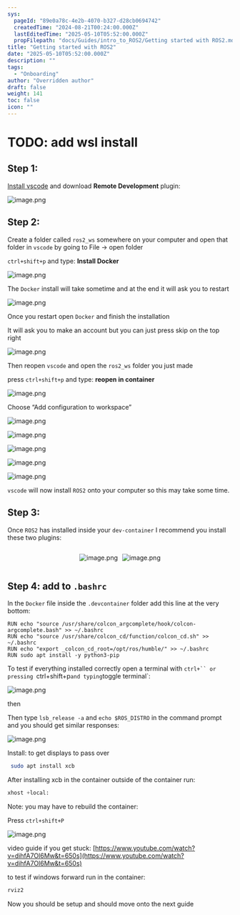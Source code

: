 ```yaml
---
sys:
  pageId: "89e0a78c-4e2b-4070-b327-d28cb0694742"
  createdTime: "2024-08-21T00:24:00.000Z"
  lastEditedTime: "2025-05-10T05:52:00.000Z"
  propFilepath: "docs/Guides/intro_to_ROS2/Getting started with ROS2.md"
title: "Getting started with ROS2"
date: "2025-05-10T05:52:00.000Z"
description: ""
tags:
  - "Onboarding"
author: "Overridden author"
draft: false
weight: 141
toc: false
icon: ""
---
```


# TODO: add wsl install

## Step 1:

[Install vscode](https://code.visualstudio.com/download) and download **Remote Development** plugin:

![image.png](https://prod-files-secure.s3.us-west-2.amazonaws.com/d518164a-d88e-44d1-a4ee-3adb3bd8bce0/efb52993-1881-4a40-b95e-6f020334f022/image.png?X-Amz-Algorithm=AWS4-HMAC-SHA256&X-Amz-Content-Sha256=UNSIGNED-PAYLOAD&X-Amz-Credential=ASIAZI2LB4662QWYSC26%2F20250603%2Fus-west-2%2Fs3%2Faws4_request&X-Amz-Date=20250603T004332Z&X-Amz-Expires=3600&X-Amz-Security-Token=IQoJb3JpZ2luX2VjEDAaCXVzLXdlc3QtMiJHMEUCIDgOKI618dQkAyLNw0ljZGt8nk65YrdsYx6m92ZJQi5uAiEAziJwHD8Tg%2FdQw9SckN5Le7nuotG6DQD95YIdj%2FewOwwqiAQI%2Bf%2F%2F%2F%2F%2F%2F%2F%2F%2F%2FARAAGgw2Mzc0MjMxODM4MDUiDI%2B%2BoSJAbiPT9WYNHSrcA8MorCtdkTzmRMdi3tphypfl0LwkcYMnNSsLqOMUiBBIXOIXVjxGNnbGakBb%2BwZMACf8C7acAA%2BjV5q2qh3ALBG%2Fi285mdOkOweBs5NjUSAxhQN2GCuj7KxSZQUwhel25Fj3vYeJenyP6LF%2BDdiwvpelrmV%2FthEK0%2FfBcga%2FcZQiZEFgqoiH39Ti3tTLLTXkfrlaVqljrdJ72qOHXCbmUPyd39%2FbewDEcfCgpnqmRGJh4spJ84qlqV12vgW5L2LTzUVJYDyvFM6mlSQE%2BhrQ1T2xt6XJx0qQkeqbhQ%2B%2Bj9Sdnl8tBc8eHAJXXNqPdLJTRH2UOFDMEKtSaLJr5iOYcBZyRJQw1x7FU5S0wiR3TEVBLJAZ3SeGuILMdqMMI0gFEHCg8d23T9Adf8MbIygKy1yrZlEyjpR18YX2qic3nrB78CcaKOAXfsYC4zwplu0Zopyh8Aqv2hcs5SWeP986jIaWtwptSFcYriQhfYyUrNJm%2FSdofg7dck5JDIEMWM%2FQXO3cTLh%2BT4o3bk%2BZqfRC148jNH9cs0QsWQmtlKgz%2BBcM9puI3HwVFVrsmB17%2Bdtb1l8NEqrLbPfK6b6UfrhdTX%2FdH8jEQ6yPUIcjrypHlOre9J9IQ9oYcRhSkuOKML3n%2BMEGOqUBnXaIslWkRACYB0%2FanZc6f57aFK6f3dQTu7aYNkYENkjoSzlb1B%2FitpXTFt1OwUCVAszReOGc0sAxXBHqaluOq%2BHsRil%2BaSDgs3QylKjDfXaHyhWVTROTGuEC4IVzpMJ4LeSIKKZ0GCddR9%2BiD28%2F57IN4jTg3%2B%2FFGrZViRecrMh5FPDjOye9QByTuKqG9T2v6GeOMW%2FuOtAtAPSb6ztGbmVspzsA&X-Amz-Signature=53471e5734e1dff73915cb1eca8c758813a1e91f522f9c61e7f78630f545f86e&X-Amz-SignedHeaders=host&x-id=GetObject)

## Step 2:

Create a folder called `ros2_ws` somewhere on your computer and open that folder in `vscode` by going to File → open folder 

`ctrl+shift+p` and type: **Install Docker**

![image.png](https://prod-files-secure.s3.us-west-2.amazonaws.com/d518164a-d88e-44d1-a4ee-3adb3bd8bce0/2269dc0e-1cd5-47ff-bceb-c04ad9b2eab0/image.png?X-Amz-Algorithm=AWS4-HMAC-SHA256&X-Amz-Content-Sha256=UNSIGNED-PAYLOAD&X-Amz-Credential=ASIAZI2LB4662QWYSC26%2F20250603%2Fus-west-2%2Fs3%2Faws4_request&X-Amz-Date=20250603T004332Z&X-Amz-Expires=3600&X-Amz-Security-Token=IQoJb3JpZ2luX2VjEDAaCXVzLXdlc3QtMiJHMEUCIDgOKI618dQkAyLNw0ljZGt8nk65YrdsYx6m92ZJQi5uAiEAziJwHD8Tg%2FdQw9SckN5Le7nuotG6DQD95YIdj%2FewOwwqiAQI%2Bf%2F%2F%2F%2F%2F%2F%2F%2F%2F%2FARAAGgw2Mzc0MjMxODM4MDUiDI%2B%2BoSJAbiPT9WYNHSrcA8MorCtdkTzmRMdi3tphypfl0LwkcYMnNSsLqOMUiBBIXOIXVjxGNnbGakBb%2BwZMACf8C7acAA%2BjV5q2qh3ALBG%2Fi285mdOkOweBs5NjUSAxhQN2GCuj7KxSZQUwhel25Fj3vYeJenyP6LF%2BDdiwvpelrmV%2FthEK0%2FfBcga%2FcZQiZEFgqoiH39Ti3tTLLTXkfrlaVqljrdJ72qOHXCbmUPyd39%2FbewDEcfCgpnqmRGJh4spJ84qlqV12vgW5L2LTzUVJYDyvFM6mlSQE%2BhrQ1T2xt6XJx0qQkeqbhQ%2B%2Bj9Sdnl8tBc8eHAJXXNqPdLJTRH2UOFDMEKtSaLJr5iOYcBZyRJQw1x7FU5S0wiR3TEVBLJAZ3SeGuILMdqMMI0gFEHCg8d23T9Adf8MbIygKy1yrZlEyjpR18YX2qic3nrB78CcaKOAXfsYC4zwplu0Zopyh8Aqv2hcs5SWeP986jIaWtwptSFcYriQhfYyUrNJm%2FSdofg7dck5JDIEMWM%2FQXO3cTLh%2BT4o3bk%2BZqfRC148jNH9cs0QsWQmtlKgz%2BBcM9puI3HwVFVrsmB17%2Bdtb1l8NEqrLbPfK6b6UfrhdTX%2FdH8jEQ6yPUIcjrypHlOre9J9IQ9oYcRhSkuOKML3n%2BMEGOqUBnXaIslWkRACYB0%2FanZc6f57aFK6f3dQTu7aYNkYENkjoSzlb1B%2FitpXTFt1OwUCVAszReOGc0sAxXBHqaluOq%2BHsRil%2BaSDgs3QylKjDfXaHyhWVTROTGuEC4IVzpMJ4LeSIKKZ0GCddR9%2BiD28%2F57IN4jTg3%2B%2FFGrZViRecrMh5FPDjOye9QByTuKqG9T2v6GeOMW%2FuOtAtAPSb6ztGbmVspzsA&X-Amz-Signature=7eefe29ec35f19eced25595dea9a180f3aeeb8d18c741635ab755a84c1da6f9b&X-Amz-SignedHeaders=host&x-id=GetObject)

The `Docker` install will take sometime and at the end it will ask you to restart

![image.png](https://prod-files-secure.s3.us-west-2.amazonaws.com/d518164a-d88e-44d1-a4ee-3adb3bd8bce0/ed233f78-be33-4b1f-b89c-9c346c0e961e/image.png?X-Amz-Algorithm=AWS4-HMAC-SHA256&X-Amz-Content-Sha256=UNSIGNED-PAYLOAD&X-Amz-Credential=ASIAZI2LB4662QWYSC26%2F20250603%2Fus-west-2%2Fs3%2Faws4_request&X-Amz-Date=20250603T004332Z&X-Amz-Expires=3600&X-Amz-Security-Token=IQoJb3JpZ2luX2VjEDAaCXVzLXdlc3QtMiJHMEUCIDgOKI618dQkAyLNw0ljZGt8nk65YrdsYx6m92ZJQi5uAiEAziJwHD8Tg%2FdQw9SckN5Le7nuotG6DQD95YIdj%2FewOwwqiAQI%2Bf%2F%2F%2F%2F%2F%2F%2F%2F%2F%2FARAAGgw2Mzc0MjMxODM4MDUiDI%2B%2BoSJAbiPT9WYNHSrcA8MorCtdkTzmRMdi3tphypfl0LwkcYMnNSsLqOMUiBBIXOIXVjxGNnbGakBb%2BwZMACf8C7acAA%2BjV5q2qh3ALBG%2Fi285mdOkOweBs5NjUSAxhQN2GCuj7KxSZQUwhel25Fj3vYeJenyP6LF%2BDdiwvpelrmV%2FthEK0%2FfBcga%2FcZQiZEFgqoiH39Ti3tTLLTXkfrlaVqljrdJ72qOHXCbmUPyd39%2FbewDEcfCgpnqmRGJh4spJ84qlqV12vgW5L2LTzUVJYDyvFM6mlSQE%2BhrQ1T2xt6XJx0qQkeqbhQ%2B%2Bj9Sdnl8tBc8eHAJXXNqPdLJTRH2UOFDMEKtSaLJr5iOYcBZyRJQw1x7FU5S0wiR3TEVBLJAZ3SeGuILMdqMMI0gFEHCg8d23T9Adf8MbIygKy1yrZlEyjpR18YX2qic3nrB78CcaKOAXfsYC4zwplu0Zopyh8Aqv2hcs5SWeP986jIaWtwptSFcYriQhfYyUrNJm%2FSdofg7dck5JDIEMWM%2FQXO3cTLh%2BT4o3bk%2BZqfRC148jNH9cs0QsWQmtlKgz%2BBcM9puI3HwVFVrsmB17%2Bdtb1l8NEqrLbPfK6b6UfrhdTX%2FdH8jEQ6yPUIcjrypHlOre9J9IQ9oYcRhSkuOKML3n%2BMEGOqUBnXaIslWkRACYB0%2FanZc6f57aFK6f3dQTu7aYNkYENkjoSzlb1B%2FitpXTFt1OwUCVAszReOGc0sAxXBHqaluOq%2BHsRil%2BaSDgs3QylKjDfXaHyhWVTROTGuEC4IVzpMJ4LeSIKKZ0GCddR9%2BiD28%2F57IN4jTg3%2B%2FFGrZViRecrMh5FPDjOye9QByTuKqG9T2v6GeOMW%2FuOtAtAPSb6ztGbmVspzsA&X-Amz-Signature=8aef4860397674578be312785658e08c6f7b5f8a436d321ba4e3a1be4f8dd167&X-Amz-SignedHeaders=host&x-id=GetObject)

Once you restart open `Docker` and finish the installation

It will ask you to make an account but you can just press skip on the top right

![image.png](https://prod-files-secure.s3.us-west-2.amazonaws.com/d518164a-d88e-44d1-a4ee-3adb3bd8bce0/21010ad9-1659-4fd9-9f59-9932a09b2a3d/image.png?X-Amz-Algorithm=AWS4-HMAC-SHA256&X-Amz-Content-Sha256=UNSIGNED-PAYLOAD&X-Amz-Credential=ASIAZI2LB4662QWYSC26%2F20250603%2Fus-west-2%2Fs3%2Faws4_request&X-Amz-Date=20250603T004332Z&X-Amz-Expires=3600&X-Amz-Security-Token=IQoJb3JpZ2luX2VjEDAaCXVzLXdlc3QtMiJHMEUCIDgOKI618dQkAyLNw0ljZGt8nk65YrdsYx6m92ZJQi5uAiEAziJwHD8Tg%2FdQw9SckN5Le7nuotG6DQD95YIdj%2FewOwwqiAQI%2Bf%2F%2F%2F%2F%2F%2F%2F%2F%2F%2FARAAGgw2Mzc0MjMxODM4MDUiDI%2B%2BoSJAbiPT9WYNHSrcA8MorCtdkTzmRMdi3tphypfl0LwkcYMnNSsLqOMUiBBIXOIXVjxGNnbGakBb%2BwZMACf8C7acAA%2BjV5q2qh3ALBG%2Fi285mdOkOweBs5NjUSAxhQN2GCuj7KxSZQUwhel25Fj3vYeJenyP6LF%2BDdiwvpelrmV%2FthEK0%2FfBcga%2FcZQiZEFgqoiH39Ti3tTLLTXkfrlaVqljrdJ72qOHXCbmUPyd39%2FbewDEcfCgpnqmRGJh4spJ84qlqV12vgW5L2LTzUVJYDyvFM6mlSQE%2BhrQ1T2xt6XJx0qQkeqbhQ%2B%2Bj9Sdnl8tBc8eHAJXXNqPdLJTRH2UOFDMEKtSaLJr5iOYcBZyRJQw1x7FU5S0wiR3TEVBLJAZ3SeGuILMdqMMI0gFEHCg8d23T9Adf8MbIygKy1yrZlEyjpR18YX2qic3nrB78CcaKOAXfsYC4zwplu0Zopyh8Aqv2hcs5SWeP986jIaWtwptSFcYriQhfYyUrNJm%2FSdofg7dck5JDIEMWM%2FQXO3cTLh%2BT4o3bk%2BZqfRC148jNH9cs0QsWQmtlKgz%2BBcM9puI3HwVFVrsmB17%2Bdtb1l8NEqrLbPfK6b6UfrhdTX%2FdH8jEQ6yPUIcjrypHlOre9J9IQ9oYcRhSkuOKML3n%2BMEGOqUBnXaIslWkRACYB0%2FanZc6f57aFK6f3dQTu7aYNkYENkjoSzlb1B%2FitpXTFt1OwUCVAszReOGc0sAxXBHqaluOq%2BHsRil%2BaSDgs3QylKjDfXaHyhWVTROTGuEC4IVzpMJ4LeSIKKZ0GCddR9%2BiD28%2F57IN4jTg3%2B%2FFGrZViRecrMh5FPDjOye9QByTuKqG9T2v6GeOMW%2FuOtAtAPSb6ztGbmVspzsA&X-Amz-Signature=36fd372c3997d19843f6630102318739741087a2be84156cffa5b1cee54d7f4f&X-Amz-SignedHeaders=host&x-id=GetObject)

Then reopen `vscode` and open the `ros2_ws` folder you just made

press `ctrl+shift+p` and type: **reopen in container**

![image.png](https://prod-files-secure.s3.us-west-2.amazonaws.com/d518164a-d88e-44d1-a4ee-3adb3bd8bce0/4e93b8c2-41ad-488c-8095-c74205196118/image.png?X-Amz-Algorithm=AWS4-HMAC-SHA256&X-Amz-Content-Sha256=UNSIGNED-PAYLOAD&X-Amz-Credential=ASIAZI2LB4662QWYSC26%2F20250603%2Fus-west-2%2Fs3%2Faws4_request&X-Amz-Date=20250603T004332Z&X-Amz-Expires=3600&X-Amz-Security-Token=IQoJb3JpZ2luX2VjEDAaCXVzLXdlc3QtMiJHMEUCIDgOKI618dQkAyLNw0ljZGt8nk65YrdsYx6m92ZJQi5uAiEAziJwHD8Tg%2FdQw9SckN5Le7nuotG6DQD95YIdj%2FewOwwqiAQI%2Bf%2F%2F%2F%2F%2F%2F%2F%2F%2F%2FARAAGgw2Mzc0MjMxODM4MDUiDI%2B%2BoSJAbiPT9WYNHSrcA8MorCtdkTzmRMdi3tphypfl0LwkcYMnNSsLqOMUiBBIXOIXVjxGNnbGakBb%2BwZMACf8C7acAA%2BjV5q2qh3ALBG%2Fi285mdOkOweBs5NjUSAxhQN2GCuj7KxSZQUwhel25Fj3vYeJenyP6LF%2BDdiwvpelrmV%2FthEK0%2FfBcga%2FcZQiZEFgqoiH39Ti3tTLLTXkfrlaVqljrdJ72qOHXCbmUPyd39%2FbewDEcfCgpnqmRGJh4spJ84qlqV12vgW5L2LTzUVJYDyvFM6mlSQE%2BhrQ1T2xt6XJx0qQkeqbhQ%2B%2Bj9Sdnl8tBc8eHAJXXNqPdLJTRH2UOFDMEKtSaLJr5iOYcBZyRJQw1x7FU5S0wiR3TEVBLJAZ3SeGuILMdqMMI0gFEHCg8d23T9Adf8MbIygKy1yrZlEyjpR18YX2qic3nrB78CcaKOAXfsYC4zwplu0Zopyh8Aqv2hcs5SWeP986jIaWtwptSFcYriQhfYyUrNJm%2FSdofg7dck5JDIEMWM%2FQXO3cTLh%2BT4o3bk%2BZqfRC148jNH9cs0QsWQmtlKgz%2BBcM9puI3HwVFVrsmB17%2Bdtb1l8NEqrLbPfK6b6UfrhdTX%2FdH8jEQ6yPUIcjrypHlOre9J9IQ9oYcRhSkuOKML3n%2BMEGOqUBnXaIslWkRACYB0%2FanZc6f57aFK6f3dQTu7aYNkYENkjoSzlb1B%2FitpXTFt1OwUCVAszReOGc0sAxXBHqaluOq%2BHsRil%2BaSDgs3QylKjDfXaHyhWVTROTGuEC4IVzpMJ4LeSIKKZ0GCddR9%2BiD28%2F57IN4jTg3%2B%2FFGrZViRecrMh5FPDjOye9QByTuKqG9T2v6GeOMW%2FuOtAtAPSb6ztGbmVspzsA&X-Amz-Signature=c3375b91993235958619b7cc84e4bc563124a8da2aada8bf2ab45f7060e705e1&X-Amz-SignedHeaders=host&x-id=GetObject)

Choose “Add configuration to workspace”

![image.png](https://prod-files-secure.s3.us-west-2.amazonaws.com/d518164a-d88e-44d1-a4ee-3adb3bd8bce0/9560b282-5060-4989-ba37-97e7b2c22476/image.png?X-Amz-Algorithm=AWS4-HMAC-SHA256&X-Amz-Content-Sha256=UNSIGNED-PAYLOAD&X-Amz-Credential=ASIAZI2LB4662QWYSC26%2F20250603%2Fus-west-2%2Fs3%2Faws4_request&X-Amz-Date=20250603T004332Z&X-Amz-Expires=3600&X-Amz-Security-Token=IQoJb3JpZ2luX2VjEDAaCXVzLXdlc3QtMiJHMEUCIDgOKI618dQkAyLNw0ljZGt8nk65YrdsYx6m92ZJQi5uAiEAziJwHD8Tg%2FdQw9SckN5Le7nuotG6DQD95YIdj%2FewOwwqiAQI%2Bf%2F%2F%2F%2F%2F%2F%2F%2F%2F%2FARAAGgw2Mzc0MjMxODM4MDUiDI%2B%2BoSJAbiPT9WYNHSrcA8MorCtdkTzmRMdi3tphypfl0LwkcYMnNSsLqOMUiBBIXOIXVjxGNnbGakBb%2BwZMACf8C7acAA%2BjV5q2qh3ALBG%2Fi285mdOkOweBs5NjUSAxhQN2GCuj7KxSZQUwhel25Fj3vYeJenyP6LF%2BDdiwvpelrmV%2FthEK0%2FfBcga%2FcZQiZEFgqoiH39Ti3tTLLTXkfrlaVqljrdJ72qOHXCbmUPyd39%2FbewDEcfCgpnqmRGJh4spJ84qlqV12vgW5L2LTzUVJYDyvFM6mlSQE%2BhrQ1T2xt6XJx0qQkeqbhQ%2B%2Bj9Sdnl8tBc8eHAJXXNqPdLJTRH2UOFDMEKtSaLJr5iOYcBZyRJQw1x7FU5S0wiR3TEVBLJAZ3SeGuILMdqMMI0gFEHCg8d23T9Adf8MbIygKy1yrZlEyjpR18YX2qic3nrB78CcaKOAXfsYC4zwplu0Zopyh8Aqv2hcs5SWeP986jIaWtwptSFcYriQhfYyUrNJm%2FSdofg7dck5JDIEMWM%2FQXO3cTLh%2BT4o3bk%2BZqfRC148jNH9cs0QsWQmtlKgz%2BBcM9puI3HwVFVrsmB17%2Bdtb1l8NEqrLbPfK6b6UfrhdTX%2FdH8jEQ6yPUIcjrypHlOre9J9IQ9oYcRhSkuOKML3n%2BMEGOqUBnXaIslWkRACYB0%2FanZc6f57aFK6f3dQTu7aYNkYENkjoSzlb1B%2FitpXTFt1OwUCVAszReOGc0sAxXBHqaluOq%2BHsRil%2BaSDgs3QylKjDfXaHyhWVTROTGuEC4IVzpMJ4LeSIKKZ0GCddR9%2BiD28%2F57IN4jTg3%2B%2FFGrZViRecrMh5FPDjOye9QByTuKqG9T2v6GeOMW%2FuOtAtAPSb6ztGbmVspzsA&X-Amz-Signature=405632205c8908b1f9224f5489995c26ba5b8f25d9f7f3535874bafaabb7cc18&X-Amz-SignedHeaders=host&x-id=GetObject)

![image.png](https://prod-files-secure.s3.us-west-2.amazonaws.com/d518164a-d88e-44d1-a4ee-3adb3bd8bce0/2ee63f81-886b-48e8-a553-dc6e5eac99e4/image.png?X-Amz-Algorithm=AWS4-HMAC-SHA256&X-Amz-Content-Sha256=UNSIGNED-PAYLOAD&X-Amz-Credential=ASIAZI2LB4662QWYSC26%2F20250603%2Fus-west-2%2Fs3%2Faws4_request&X-Amz-Date=20250603T004332Z&X-Amz-Expires=3600&X-Amz-Security-Token=IQoJb3JpZ2luX2VjEDAaCXVzLXdlc3QtMiJHMEUCIDgOKI618dQkAyLNw0ljZGt8nk65YrdsYx6m92ZJQi5uAiEAziJwHD8Tg%2FdQw9SckN5Le7nuotG6DQD95YIdj%2FewOwwqiAQI%2Bf%2F%2F%2F%2F%2F%2F%2F%2F%2F%2FARAAGgw2Mzc0MjMxODM4MDUiDI%2B%2BoSJAbiPT9WYNHSrcA8MorCtdkTzmRMdi3tphypfl0LwkcYMnNSsLqOMUiBBIXOIXVjxGNnbGakBb%2BwZMACf8C7acAA%2BjV5q2qh3ALBG%2Fi285mdOkOweBs5NjUSAxhQN2GCuj7KxSZQUwhel25Fj3vYeJenyP6LF%2BDdiwvpelrmV%2FthEK0%2FfBcga%2FcZQiZEFgqoiH39Ti3tTLLTXkfrlaVqljrdJ72qOHXCbmUPyd39%2FbewDEcfCgpnqmRGJh4spJ84qlqV12vgW5L2LTzUVJYDyvFM6mlSQE%2BhrQ1T2xt6XJx0qQkeqbhQ%2B%2Bj9Sdnl8tBc8eHAJXXNqPdLJTRH2UOFDMEKtSaLJr5iOYcBZyRJQw1x7FU5S0wiR3TEVBLJAZ3SeGuILMdqMMI0gFEHCg8d23T9Adf8MbIygKy1yrZlEyjpR18YX2qic3nrB78CcaKOAXfsYC4zwplu0Zopyh8Aqv2hcs5SWeP986jIaWtwptSFcYriQhfYyUrNJm%2FSdofg7dck5JDIEMWM%2FQXO3cTLh%2BT4o3bk%2BZqfRC148jNH9cs0QsWQmtlKgz%2BBcM9puI3HwVFVrsmB17%2Bdtb1l8NEqrLbPfK6b6UfrhdTX%2FdH8jEQ6yPUIcjrypHlOre9J9IQ9oYcRhSkuOKML3n%2BMEGOqUBnXaIslWkRACYB0%2FanZc6f57aFK6f3dQTu7aYNkYENkjoSzlb1B%2FitpXTFt1OwUCVAszReOGc0sAxXBHqaluOq%2BHsRil%2BaSDgs3QylKjDfXaHyhWVTROTGuEC4IVzpMJ4LeSIKKZ0GCddR9%2BiD28%2F57IN4jTg3%2B%2FFGrZViRecrMh5FPDjOye9QByTuKqG9T2v6GeOMW%2FuOtAtAPSb6ztGbmVspzsA&X-Amz-Signature=ccec01313b81ef1dbf214fab30f5d64efcd914482a75e8c35567ffcc9090a4df&X-Amz-SignedHeaders=host&x-id=GetObject)

![image.png](https://prod-files-secure.s3.us-west-2.amazonaws.com/d518164a-d88e-44d1-a4ee-3adb3bd8bce0/ae1580b2-b048-407e-aed9-b584224a7a04/image.png?X-Amz-Algorithm=AWS4-HMAC-SHA256&X-Amz-Content-Sha256=UNSIGNED-PAYLOAD&X-Amz-Credential=ASIAZI2LB4662QWYSC26%2F20250603%2Fus-west-2%2Fs3%2Faws4_request&X-Amz-Date=20250603T004332Z&X-Amz-Expires=3600&X-Amz-Security-Token=IQoJb3JpZ2luX2VjEDAaCXVzLXdlc3QtMiJHMEUCIDgOKI618dQkAyLNw0ljZGt8nk65YrdsYx6m92ZJQi5uAiEAziJwHD8Tg%2FdQw9SckN5Le7nuotG6DQD95YIdj%2FewOwwqiAQI%2Bf%2F%2F%2F%2F%2F%2F%2F%2F%2F%2FARAAGgw2Mzc0MjMxODM4MDUiDI%2B%2BoSJAbiPT9WYNHSrcA8MorCtdkTzmRMdi3tphypfl0LwkcYMnNSsLqOMUiBBIXOIXVjxGNnbGakBb%2BwZMACf8C7acAA%2BjV5q2qh3ALBG%2Fi285mdOkOweBs5NjUSAxhQN2GCuj7KxSZQUwhel25Fj3vYeJenyP6LF%2BDdiwvpelrmV%2FthEK0%2FfBcga%2FcZQiZEFgqoiH39Ti3tTLLTXkfrlaVqljrdJ72qOHXCbmUPyd39%2FbewDEcfCgpnqmRGJh4spJ84qlqV12vgW5L2LTzUVJYDyvFM6mlSQE%2BhrQ1T2xt6XJx0qQkeqbhQ%2B%2Bj9Sdnl8tBc8eHAJXXNqPdLJTRH2UOFDMEKtSaLJr5iOYcBZyRJQw1x7FU5S0wiR3TEVBLJAZ3SeGuILMdqMMI0gFEHCg8d23T9Adf8MbIygKy1yrZlEyjpR18YX2qic3nrB78CcaKOAXfsYC4zwplu0Zopyh8Aqv2hcs5SWeP986jIaWtwptSFcYriQhfYyUrNJm%2FSdofg7dck5JDIEMWM%2FQXO3cTLh%2BT4o3bk%2BZqfRC148jNH9cs0QsWQmtlKgz%2BBcM9puI3HwVFVrsmB17%2Bdtb1l8NEqrLbPfK6b6UfrhdTX%2FdH8jEQ6yPUIcjrypHlOre9J9IQ9oYcRhSkuOKML3n%2BMEGOqUBnXaIslWkRACYB0%2FanZc6f57aFK6f3dQTu7aYNkYENkjoSzlb1B%2FitpXTFt1OwUCVAszReOGc0sAxXBHqaluOq%2BHsRil%2BaSDgs3QylKjDfXaHyhWVTROTGuEC4IVzpMJ4LeSIKKZ0GCddR9%2BiD28%2F57IN4jTg3%2B%2FFGrZViRecrMh5FPDjOye9QByTuKqG9T2v6GeOMW%2FuOtAtAPSb6ztGbmVspzsA&X-Amz-Signature=1b031992ad563620183729cff2de3e34c11b62821228677eb407cf5cc310c676&X-Amz-SignedHeaders=host&x-id=GetObject)

![image.png](https://prod-files-secure.s3.us-west-2.amazonaws.com/d518164a-d88e-44d1-a4ee-3adb3bd8bce0/53255b28-f75e-430f-b9e3-c0ac8577e42b/image.png?X-Amz-Algorithm=AWS4-HMAC-SHA256&X-Amz-Content-Sha256=UNSIGNED-PAYLOAD&X-Amz-Credential=ASIAZI2LB4662QWYSC26%2F20250603%2Fus-west-2%2Fs3%2Faws4_request&X-Amz-Date=20250603T004332Z&X-Amz-Expires=3600&X-Amz-Security-Token=IQoJb3JpZ2luX2VjEDAaCXVzLXdlc3QtMiJHMEUCIDgOKI618dQkAyLNw0ljZGt8nk65YrdsYx6m92ZJQi5uAiEAziJwHD8Tg%2FdQw9SckN5Le7nuotG6DQD95YIdj%2FewOwwqiAQI%2Bf%2F%2F%2F%2F%2F%2F%2F%2F%2F%2FARAAGgw2Mzc0MjMxODM4MDUiDI%2B%2BoSJAbiPT9WYNHSrcA8MorCtdkTzmRMdi3tphypfl0LwkcYMnNSsLqOMUiBBIXOIXVjxGNnbGakBb%2BwZMACf8C7acAA%2BjV5q2qh3ALBG%2Fi285mdOkOweBs5NjUSAxhQN2GCuj7KxSZQUwhel25Fj3vYeJenyP6LF%2BDdiwvpelrmV%2FthEK0%2FfBcga%2FcZQiZEFgqoiH39Ti3tTLLTXkfrlaVqljrdJ72qOHXCbmUPyd39%2FbewDEcfCgpnqmRGJh4spJ84qlqV12vgW5L2LTzUVJYDyvFM6mlSQE%2BhrQ1T2xt6XJx0qQkeqbhQ%2B%2Bj9Sdnl8tBc8eHAJXXNqPdLJTRH2UOFDMEKtSaLJr5iOYcBZyRJQw1x7FU5S0wiR3TEVBLJAZ3SeGuILMdqMMI0gFEHCg8d23T9Adf8MbIygKy1yrZlEyjpR18YX2qic3nrB78CcaKOAXfsYC4zwplu0Zopyh8Aqv2hcs5SWeP986jIaWtwptSFcYriQhfYyUrNJm%2FSdofg7dck5JDIEMWM%2FQXO3cTLh%2BT4o3bk%2BZqfRC148jNH9cs0QsWQmtlKgz%2BBcM9puI3HwVFVrsmB17%2Bdtb1l8NEqrLbPfK6b6UfrhdTX%2FdH8jEQ6yPUIcjrypHlOre9J9IQ9oYcRhSkuOKML3n%2BMEGOqUBnXaIslWkRACYB0%2FanZc6f57aFK6f3dQTu7aYNkYENkjoSzlb1B%2FitpXTFt1OwUCVAszReOGc0sAxXBHqaluOq%2BHsRil%2BaSDgs3QylKjDfXaHyhWVTROTGuEC4IVzpMJ4LeSIKKZ0GCddR9%2BiD28%2F57IN4jTg3%2B%2FFGrZViRecrMh5FPDjOye9QByTuKqG9T2v6GeOMW%2FuOtAtAPSb6ztGbmVspzsA&X-Amz-Signature=5b6bc4d277e81e5ed37951f4c4ca8bd2184139f832d99dc161b98cafb6783cca&X-Amz-SignedHeaders=host&x-id=GetObject)

![image.png](https://prod-files-secure.s3.us-west-2.amazonaws.com/d518164a-d88e-44d1-a4ee-3adb3bd8bce0/7c562767-5af9-4ffb-97d1-327bcdf4ee00/image.png?X-Amz-Algorithm=AWS4-HMAC-SHA256&X-Amz-Content-Sha256=UNSIGNED-PAYLOAD&X-Amz-Credential=ASIAZI2LB4662QWYSC26%2F20250603%2Fus-west-2%2Fs3%2Faws4_request&X-Amz-Date=20250603T004332Z&X-Amz-Expires=3600&X-Amz-Security-Token=IQoJb3JpZ2luX2VjEDAaCXVzLXdlc3QtMiJHMEUCIDgOKI618dQkAyLNw0ljZGt8nk65YrdsYx6m92ZJQi5uAiEAziJwHD8Tg%2FdQw9SckN5Le7nuotG6DQD95YIdj%2FewOwwqiAQI%2Bf%2F%2F%2F%2F%2F%2F%2F%2F%2F%2FARAAGgw2Mzc0MjMxODM4MDUiDI%2B%2BoSJAbiPT9WYNHSrcA8MorCtdkTzmRMdi3tphypfl0LwkcYMnNSsLqOMUiBBIXOIXVjxGNnbGakBb%2BwZMACf8C7acAA%2BjV5q2qh3ALBG%2Fi285mdOkOweBs5NjUSAxhQN2GCuj7KxSZQUwhel25Fj3vYeJenyP6LF%2BDdiwvpelrmV%2FthEK0%2FfBcga%2FcZQiZEFgqoiH39Ti3tTLLTXkfrlaVqljrdJ72qOHXCbmUPyd39%2FbewDEcfCgpnqmRGJh4spJ84qlqV12vgW5L2LTzUVJYDyvFM6mlSQE%2BhrQ1T2xt6XJx0qQkeqbhQ%2B%2Bj9Sdnl8tBc8eHAJXXNqPdLJTRH2UOFDMEKtSaLJr5iOYcBZyRJQw1x7FU5S0wiR3TEVBLJAZ3SeGuILMdqMMI0gFEHCg8d23T9Adf8MbIygKy1yrZlEyjpR18YX2qic3nrB78CcaKOAXfsYC4zwplu0Zopyh8Aqv2hcs5SWeP986jIaWtwptSFcYriQhfYyUrNJm%2FSdofg7dck5JDIEMWM%2FQXO3cTLh%2BT4o3bk%2BZqfRC148jNH9cs0QsWQmtlKgz%2BBcM9puI3HwVFVrsmB17%2Bdtb1l8NEqrLbPfK6b6UfrhdTX%2FdH8jEQ6yPUIcjrypHlOre9J9IQ9oYcRhSkuOKML3n%2BMEGOqUBnXaIslWkRACYB0%2FanZc6f57aFK6f3dQTu7aYNkYENkjoSzlb1B%2FitpXTFt1OwUCVAszReOGc0sAxXBHqaluOq%2BHsRil%2BaSDgs3QylKjDfXaHyhWVTROTGuEC4IVzpMJ4LeSIKKZ0GCddR9%2BiD28%2F57IN4jTg3%2B%2FFGrZViRecrMh5FPDjOye9QByTuKqG9T2v6GeOMW%2FuOtAtAPSb6ztGbmVspzsA&X-Amz-Signature=642797ed9329c3734b54e8bafa3a03eb94e03c02d9135da40bf1e5048c1dd658&X-Amz-SignedHeaders=host&x-id=GetObject)

`vscode` will now install `ROS2` onto your computer so this may take some time.

## Step 3:

Once `ROS2` has installed inside your `dev-container` I recommend you install these two plugins:

<div style="display: flex;flex-direction: row; column-gap:10px; max-width: 630px;justify-content: center;">
<div>

![image.png](https://prod-files-secure.s3.us-west-2.amazonaws.com/d518164a-d88e-44d1-a4ee-3adb3bd8bce0/3fc3d550-5a54-4ba1-ba6b-faa01cdb7369/image.png?X-Amz-Algorithm=AWS4-HMAC-SHA256&X-Amz-Content-Sha256=UNSIGNED-PAYLOAD&X-Amz-Credential=ASIAZI2LB466THK274CI%2F20250603%2Fus-west-2%2Fs3%2Faws4_request&X-Amz-Date=20250603T004336Z&X-Amz-Expires=3600&X-Amz-Security-Token=IQoJb3JpZ2luX2VjEDAaCXVzLXdlc3QtMiJGMEQCICkWvLpuc8a0i%2FMkXS11zbdfArJm73yCXG4usU8igViAAiBAbdOXRXyuhStvNpaQE5n%2FabEN7oulNQLEbDRSKqS5syqIBAj5%2F%2F%2F%2F%2F%2F%2F%2F%2F%2F8BEAAaDDYzNzQyMzE4MzgwNSIMKulu0JZl54J4%2B5pzKtwDHwqS6Va1n8aO8FmO3CvyQk4nHsjOsE58JjfQANrMvOx%2F7lizXgIqtsWotnmz8pGGplMPUSAsRRosyFAoqVjef9vYJI%2F2leVcYG9vA%2FBW3VH5jSBgorcpJf7QAjxirnxr%2BBnhXJ4L53cWvYtAQ2kPIKnjIwVM8FxoTvWG4leskuL%2Bndy6qGOCTS%2BgBOiBv0hMytclqkjA55GO%2FUOJ5CEwAOirKETwFMYvThjDYrhwTyd1S%2BAJnBNL1WHQZe3ff2MXuSMb%2Bi5JpdJ%2BWtrEJcBeQDhebTjLlafH2HaOcgZBFHfV2IoT2ZP2QcwCYbBYBQAoLG7WwHqcJ0T%2FqPtZXqNlBHTQ%2F8OdeXFTzeB2xtZ3P8uQ8mbL0Qp1o%2FTBfq%2Fsk6LFYabhCtfdfigzlUvI44A6ngeI6JmAup9IbhSvmceZnjW6z7VihwZfG8umbgBQ6sCrjNEiHBGhbwB%2BEmY2YzYCO5wWygaG7Juo4e1TukC5GRKqVu0AhAE03Kce3XlvNyLQ6sDpNlX83mwdtxNkExuRoVb%2FEUjyEz1WnmsHcor1fRzyx2X%2BEA3myslrcp4TgMWC5QT8yyovlJXciNYeh9J2%2Bp65MW8tPGSZBeMouZZA0L6daawSNytBIpzdFq4w4Of4wQY6pgFLMedYGJhKWkJRh5dR7lEnHbLlkPXw4Lz0QiiLi5veKNu04YJbaT5DZ2DjtZXG7sN9K0UK8ojONWf9qStklqUFgSfJFQPOsgrR9Gk2yQ%2B6adu6HMucvgka2J8vQjMmUyKEyLLd2ujV5E2bMZmdM%2BvLyvPgXyV2ri8%2FOFHiWoseMtdbkrjmfe1fNQZn6OqvfMH6DZeltSuHoZ9VpMKqfl%2BcfpITKUe0&X-Amz-Signature=0ba1258e109160e1d72628ce704c7d666dfb8fdea6f5ff218a049236627200e3&X-Amz-SignedHeaders=host&x-id=GetObject)

</div>
<div>

![image.png](https://prod-files-secure.s3.us-west-2.amazonaws.com/d518164a-d88e-44d1-a4ee-3adb3bd8bce0/d994cc66-13c2-4093-a5a3-f84cf4601a82/image.png?X-Amz-Algorithm=AWS4-HMAC-SHA256&X-Amz-Content-Sha256=UNSIGNED-PAYLOAD&X-Amz-Credential=ASIAZI2LB466Y3H6VGNT%2F20250603%2Fus-west-2%2Fs3%2Faws4_request&X-Amz-Date=20250603T004336Z&X-Amz-Expires=3600&X-Amz-Security-Token=IQoJb3JpZ2luX2VjEDAaCXVzLXdlc3QtMiJHMEUCIQCOGoSKCy7GhZbUxlPL9k5%2BjdrzadrD0aJArCz1lOa08wIgdQGlNxGBrM2Egy%2Fo441jyQ6FHXRBnk2rdCZgt%2FrqIC8qiAQI%2Bf%2F%2F%2F%2F%2F%2F%2F%2F%2F%2FARAAGgw2Mzc0MjMxODM4MDUiDL59%2FboEYxr3NMXlhircA2DqtalmYy%2BvECcpSToyHgKCoEeRSewRzYcQsYWlKeyaxHQe%2FxqlSH6OGVKiY4O8iYx7xUaQi9qfpE6q5wGSx7zMowmbeZZg68J9GS7sFACPxJDoxpSxsm2vvvgLGW3URBmO8MTuRSgOZEiFTWCJ7n6Nn34knIoHb5gt7tJxLaTIi0HCkm6oG%2F7frBtv4LKNEAHRCPqU7vOpYzIaglUslEad9j9DIP%2B23TD6E1m2KozsvDPc2hrDP2U%2BscvdlY8EJEYFiuSGdrNGwgrTxgSC3%2F35%2BM38mP6i3qHguuXbP6MBcuauGM5QnpqEEtYapJJ90Yv3g%2BC7ri5JLdq%2FxTh9CfDVfT7knTBCplzJ4nvxxw4FnP4px9LLMNGQeuAE2H5ZEtEYh7V74JkHwat%2FO%2Bm%2FW4z05fWceaXLTG2nGOqBHqk2%2F%2BS%2FfRmKYpv9T%2BEAvk%2BuO6Y6zSeL8UI69j7e2%2FBZZ2%2B5UqcwWwmk7pP0f%2BIsEG%2BG9mFwZfuNrZ%2BlhQd9sdLKYJ%2BJHp5iFQk2aL3mDieZkvD%2BIisfHuVPNAPxgELKEYevw1KP4CSTLgWZ8iuVpMmnxW5Cd0oLF1VH3%2BQ5PK%2F58HzVyideVF0nVW9ivT8VWE0LSnSqxuLzpWAdJmk5MM7n%2BMEGOqUB4e15huMqOWGH5eyhsysRtHJ4vzTe8%2F9sQI9aUD3MRFdHzHucyeFXbJnp5PJmA4cJZV15ttjKV509qK%2BfGgHEj2AEQ4ypmc%2Fdf%2FH5LJ7bM4%2Fi66NwGQsd5l5sDhyvvv31%2BXLByLH14lFzwTlatzqB92kbcJC8SAy98T9beovgO36fV8n6BeZKNtd5WfhK1WleT4arY3kZWLeOOE0K2slw2Wx8BTaD&X-Amz-Signature=b36737bb7a14b83771c3008823707a02f4e86199e642ac9167f505f03a3d3195&X-Amz-SignedHeaders=host&x-id=GetObject)

</div>
</div>

## Step 4: add to `.bashrc`

In the `Docker` file inside the `.devcontainer` folder add this line at the very bottom: 

```docker
RUN echo "source /usr/share/colcon_argcomplete/hook/colcon-argcomplete.bash" >> ~/.bashrc
RUN echo "source /usr/share/colcon_cd/function/colcon_cd.sh" >> ~/.bashrc
RUN echo "export _colcon_cd_root=/opt/ros/humble/" >> ~/.bashrc
RUN sudo apt install -y python3-pip 
```

To test if everything installed correctly open a terminal with `ctrl+`` or pressing `ctrl+shift+p` and typing `toggle terminal`:

![image.png](https://prod-files-secure.s3.us-west-2.amazonaws.com/d518164a-d88e-44d1-a4ee-3adb3bd8bce0/6a4943d8-b04e-4c02-9a58-775f3384d1a5/image.png?X-Amz-Algorithm=AWS4-HMAC-SHA256&X-Amz-Content-Sha256=UNSIGNED-PAYLOAD&X-Amz-Credential=ASIAZI2LB4662QWYSC26%2F20250603%2Fus-west-2%2Fs3%2Faws4_request&X-Amz-Date=20250603T004332Z&X-Amz-Expires=3600&X-Amz-Security-Token=IQoJb3JpZ2luX2VjEDAaCXVzLXdlc3QtMiJHMEUCIDgOKI618dQkAyLNw0ljZGt8nk65YrdsYx6m92ZJQi5uAiEAziJwHD8Tg%2FdQw9SckN5Le7nuotG6DQD95YIdj%2FewOwwqiAQI%2Bf%2F%2F%2F%2F%2F%2F%2F%2F%2F%2FARAAGgw2Mzc0MjMxODM4MDUiDI%2B%2BoSJAbiPT9WYNHSrcA8MorCtdkTzmRMdi3tphypfl0LwkcYMnNSsLqOMUiBBIXOIXVjxGNnbGakBb%2BwZMACf8C7acAA%2BjV5q2qh3ALBG%2Fi285mdOkOweBs5NjUSAxhQN2GCuj7KxSZQUwhel25Fj3vYeJenyP6LF%2BDdiwvpelrmV%2FthEK0%2FfBcga%2FcZQiZEFgqoiH39Ti3tTLLTXkfrlaVqljrdJ72qOHXCbmUPyd39%2FbewDEcfCgpnqmRGJh4spJ84qlqV12vgW5L2LTzUVJYDyvFM6mlSQE%2BhrQ1T2xt6XJx0qQkeqbhQ%2B%2Bj9Sdnl8tBc8eHAJXXNqPdLJTRH2UOFDMEKtSaLJr5iOYcBZyRJQw1x7FU5S0wiR3TEVBLJAZ3SeGuILMdqMMI0gFEHCg8d23T9Adf8MbIygKy1yrZlEyjpR18YX2qic3nrB78CcaKOAXfsYC4zwplu0Zopyh8Aqv2hcs5SWeP986jIaWtwptSFcYriQhfYyUrNJm%2FSdofg7dck5JDIEMWM%2FQXO3cTLh%2BT4o3bk%2BZqfRC148jNH9cs0QsWQmtlKgz%2BBcM9puI3HwVFVrsmB17%2Bdtb1l8NEqrLbPfK6b6UfrhdTX%2FdH8jEQ6yPUIcjrypHlOre9J9IQ9oYcRhSkuOKML3n%2BMEGOqUBnXaIslWkRACYB0%2FanZc6f57aFK6f3dQTu7aYNkYENkjoSzlb1B%2FitpXTFt1OwUCVAszReOGc0sAxXBHqaluOq%2BHsRil%2BaSDgs3QylKjDfXaHyhWVTROTGuEC4IVzpMJ4LeSIKKZ0GCddR9%2BiD28%2F57IN4jTg3%2B%2FFGrZViRecrMh5FPDjOye9QByTuKqG9T2v6GeOMW%2FuOtAtAPSb6ztGbmVspzsA&X-Amz-Signature=c3b5d290a442b6904861be8f76c679b3c398de7fdb43d2464984afbee9b46947&X-Amz-SignedHeaders=host&x-id=GetObject)

then 

Then type `lsb_release -a` and `echo $ROS_DISTRO` in the command prompt and you should get similar responses:

![image.png](https://prod-files-secure.s3.us-west-2.amazonaws.com/d518164a-d88e-44d1-a4ee-3adb3bd8bce0/3e635dec-a805-4e85-8b9e-d000e5b71a4e/image.png?X-Amz-Algorithm=AWS4-HMAC-SHA256&X-Amz-Content-Sha256=UNSIGNED-PAYLOAD&X-Amz-Credential=ASIAZI2LB4662QWYSC26%2F20250603%2Fus-west-2%2Fs3%2Faws4_request&X-Amz-Date=20250603T004332Z&X-Amz-Expires=3600&X-Amz-Security-Token=IQoJb3JpZ2luX2VjEDAaCXVzLXdlc3QtMiJHMEUCIDgOKI618dQkAyLNw0ljZGt8nk65YrdsYx6m92ZJQi5uAiEAziJwHD8Tg%2FdQw9SckN5Le7nuotG6DQD95YIdj%2FewOwwqiAQI%2Bf%2F%2F%2F%2F%2F%2F%2F%2F%2F%2FARAAGgw2Mzc0MjMxODM4MDUiDI%2B%2BoSJAbiPT9WYNHSrcA8MorCtdkTzmRMdi3tphypfl0LwkcYMnNSsLqOMUiBBIXOIXVjxGNnbGakBb%2BwZMACf8C7acAA%2BjV5q2qh3ALBG%2Fi285mdOkOweBs5NjUSAxhQN2GCuj7KxSZQUwhel25Fj3vYeJenyP6LF%2BDdiwvpelrmV%2FthEK0%2FfBcga%2FcZQiZEFgqoiH39Ti3tTLLTXkfrlaVqljrdJ72qOHXCbmUPyd39%2FbewDEcfCgpnqmRGJh4spJ84qlqV12vgW5L2LTzUVJYDyvFM6mlSQE%2BhrQ1T2xt6XJx0qQkeqbhQ%2B%2Bj9Sdnl8tBc8eHAJXXNqPdLJTRH2UOFDMEKtSaLJr5iOYcBZyRJQw1x7FU5S0wiR3TEVBLJAZ3SeGuILMdqMMI0gFEHCg8d23T9Adf8MbIygKy1yrZlEyjpR18YX2qic3nrB78CcaKOAXfsYC4zwplu0Zopyh8Aqv2hcs5SWeP986jIaWtwptSFcYriQhfYyUrNJm%2FSdofg7dck5JDIEMWM%2FQXO3cTLh%2BT4o3bk%2BZqfRC148jNH9cs0QsWQmtlKgz%2BBcM9puI3HwVFVrsmB17%2Bdtb1l8NEqrLbPfK6b6UfrhdTX%2FdH8jEQ6yPUIcjrypHlOre9J9IQ9oYcRhSkuOKML3n%2BMEGOqUBnXaIslWkRACYB0%2FanZc6f57aFK6f3dQTu7aYNkYENkjoSzlb1B%2FitpXTFt1OwUCVAszReOGc0sAxXBHqaluOq%2BHsRil%2BaSDgs3QylKjDfXaHyhWVTROTGuEC4IVzpMJ4LeSIKKZ0GCddR9%2BiD28%2F57IN4jTg3%2B%2FFGrZViRecrMh5FPDjOye9QByTuKqG9T2v6GeOMW%2FuOtAtAPSb6ztGbmVspzsA&X-Amz-Signature=b11660b417c417113d30563120d190f1d3f1734cc138fb1f632d87e12e0c8715&X-Amz-SignedHeaders=host&x-id=GetObject)

Install:  to get displays to pass over

```bash
 sudo apt install xcb
```

After installing xcb in the container outside of the container run:

```python
xhost +local:
```

Note: you may have to rebuild the container:

Press `ctrl+shift+P`

![image.png](https://prod-files-secure.s3.us-west-2.amazonaws.com/d518164a-d88e-44d1-a4ee-3adb3bd8bce0/6c2be660-2618-4c38-9c26-53554f7a0b7b/image.png?X-Amz-Algorithm=AWS4-HMAC-SHA256&X-Amz-Content-Sha256=UNSIGNED-PAYLOAD&X-Amz-Credential=ASIAZI2LB4662QWYSC26%2F20250603%2Fus-west-2%2Fs3%2Faws4_request&X-Amz-Date=20250603T004332Z&X-Amz-Expires=3600&X-Amz-Security-Token=IQoJb3JpZ2luX2VjEDAaCXVzLXdlc3QtMiJHMEUCIDgOKI618dQkAyLNw0ljZGt8nk65YrdsYx6m92ZJQi5uAiEAziJwHD8Tg%2FdQw9SckN5Le7nuotG6DQD95YIdj%2FewOwwqiAQI%2Bf%2F%2F%2F%2F%2F%2F%2F%2F%2F%2FARAAGgw2Mzc0MjMxODM4MDUiDI%2B%2BoSJAbiPT9WYNHSrcA8MorCtdkTzmRMdi3tphypfl0LwkcYMnNSsLqOMUiBBIXOIXVjxGNnbGakBb%2BwZMACf8C7acAA%2BjV5q2qh3ALBG%2Fi285mdOkOweBs5NjUSAxhQN2GCuj7KxSZQUwhel25Fj3vYeJenyP6LF%2BDdiwvpelrmV%2FthEK0%2FfBcga%2FcZQiZEFgqoiH39Ti3tTLLTXkfrlaVqljrdJ72qOHXCbmUPyd39%2FbewDEcfCgpnqmRGJh4spJ84qlqV12vgW5L2LTzUVJYDyvFM6mlSQE%2BhrQ1T2xt6XJx0qQkeqbhQ%2B%2Bj9Sdnl8tBc8eHAJXXNqPdLJTRH2UOFDMEKtSaLJr5iOYcBZyRJQw1x7FU5S0wiR3TEVBLJAZ3SeGuILMdqMMI0gFEHCg8d23T9Adf8MbIygKy1yrZlEyjpR18YX2qic3nrB78CcaKOAXfsYC4zwplu0Zopyh8Aqv2hcs5SWeP986jIaWtwptSFcYriQhfYyUrNJm%2FSdofg7dck5JDIEMWM%2FQXO3cTLh%2BT4o3bk%2BZqfRC148jNH9cs0QsWQmtlKgz%2BBcM9puI3HwVFVrsmB17%2Bdtb1l8NEqrLbPfK6b6UfrhdTX%2FdH8jEQ6yPUIcjrypHlOre9J9IQ9oYcRhSkuOKML3n%2BMEGOqUBnXaIslWkRACYB0%2FanZc6f57aFK6f3dQTu7aYNkYENkjoSzlb1B%2FitpXTFt1OwUCVAszReOGc0sAxXBHqaluOq%2BHsRil%2BaSDgs3QylKjDfXaHyhWVTROTGuEC4IVzpMJ4LeSIKKZ0GCddR9%2BiD28%2F57IN4jTg3%2B%2FFGrZViRecrMh5FPDjOye9QByTuKqG9T2v6GeOMW%2FuOtAtAPSb6ztGbmVspzsA&X-Amz-Signature=bcfe7fc0d98da9e7a7e0255edf850f64ac305edf29d0b3fcb71b46cd5b8caa3f&X-Amz-SignedHeaders=host&x-id=GetObject)

video guide if you get stuck: [https://www.youtube.com/watch?v=dihfA7Ol6Mw&t=650s](https://www.youtube.com/watch?v=dihfA7Ol6Mw&t=650s)

to test if windows forward run in the container:

```bash
rviz2
```

Now you should be setup and should move onto the next guide 
